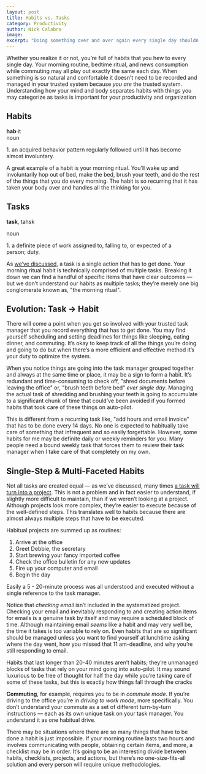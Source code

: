 ```yaml
---
layout: post
title: Habits vs. Tasks
category: Productivity
author: Nick Calabro
image: 
excerpt: "Doing something over and over again every single day shouldn’t be something you have to check off in your task manager every day. Form habits to save time and get things done quicker and more orderly."
---
```


<meta name="twitter:card" content="summary" />
<meta name="twitter:site" content="@NickCalabs" />
<meta name="twitter:title" content="{{ page.title }}" />
<meta name="twitter:description" content="Nick Calabro's Blog" />

<p>Whether you realize it or not, you’re full of habits that you hew to every single day. Your morning routine, bedtime ritual, and news consumption while commuting may all play out exactly the same each day. When something is so natural and comfortable it doesn’t need to be recorded and managed in your trusted system because <em>you are</em> the trusted system. Understanding how your mind and body separates habits with things you may categorize as tasks is important for your productivity and organization</p>

<h2>Habits</h2>

<p><strong>hab</strong>·it<br/>noun</p>

<p>1. an&nbsp;acquired&nbsp;behavior&nbsp;pattern&nbsp;regularly&nbsp;followed&nbsp;until&nbsp;it&nbsp;has&nbsp;become almost&nbsp;involuntary.<br/></p>

<p>A great example of a habit is your morning ritual. You’ll wake up and involuntarily hop out of bed, make the bed, brush your teeth, and do the rest of the things that you do every morning. The habit is so recurring that it has taken your body over and handles all the thinking for you. </p>

<h2>Tasks</h2>

<p><strong>task</strong>, tahsk</p>

<p>noun</p>

<p>1. a&nbsp;definite&nbsp;piece&nbsp;of&nbsp;work&nbsp;assigned&nbsp;to,&nbsp;falling&nbsp;to,&nbsp;or&nbsp;expected&nbsp;of&nbsp;a person;&nbsp;duty.</p>

<p>As <a href="http://nickcalabro.com/What-is-a-Task">we’ve discussed</a>, a task is a single action that has to get done. Your morning ritual habit is technically comprised of multiple tasks. Breaking it down we can find a handful of specific items that have clear outcomes — but we don’t understand our habits as multiple tasks; they’re merely one big conglomerate known as, &quot;the morning ritual&quot;. </p>

<h2>Evolution: Task -&gt; Habit</h2>

<p>There will come a point when you get so involved with your trusted task manager that you record everything that has to get done. You may find yourself scheduling and setting deadlines for things like sleeping, eating dinner, and commuting. It’s okay to keep track of all the things you’re doing and going to do but when there’s a more efficient and effective method it’s your duty to optimize the system. </p>

<p>When you notice things are going into the task manager grouped together and always at the same time or place, it may be a sign to form a habit. It’s redundant and time-consuming to check off, &quot;shred documents before leaving the office&quot; or, &quot;brush teeth before bed&quot; <em>ever single day</em>. Managing the actual task of shredding and brushing your teeth is going to accumulate to a significant chunk of time that could’ve been avoided if you formed habits that took care of these things on auto-pilot. </p>

<p>This is different from a recurring task like, &quot;add hours and email invoice&quot; that has to be done every 14 days. No one is expected to habitually take care of something that infrequent and so easily forgettable. However, some habits for me may be definite daily or weekly reminders for you. Many people need a bound weekly task that forces them to review their task manager when I take care of that completely on my own. </p>

<h2>Single-Step &amp; Multi-Faceted Habits</h2>

<p>Not all tasks are created equal — as we’ve discussed, many times <a href="http://nickcalabro.com/Projects-vs-Actions">a task will turn into a project</a>. This is not a problem and in fact easier to understand, if slightly more difficult to maintain, than if we weren’t looking at a project. Although projects look more complex, they’re easier to execute because of the well-defined steps. This translates well to habits because there are almost always multiple steps that have to be executed.</p>

<p>Habitual projects are summed up as routines:</p>

<ol>
	<li>Arrive at the office</li>
	<li>Greet Debbie, the secretary</li>
	<li>Start brewing your fancy imported coffee</li>
	<li>Check the office bulletin for any new updates</li>
	<li>Fire up your computer and email</li>
	<li>Begin the day</li>
</ol>

<p>Easily a 5 - 20-minute process was all understood and executed without a single reference to the task manager. </p>

<p>Notice that <em>checking email</em> isn’t included in the systematized project. Checking your email and inevitably responding to and creating action items for emails is a genuine task by itself and may require a scheduled block of time. Although maintaining email <em>seems</em> like a habit and may very well be, the time it takes is too variable to rely on. Even habits that are so significant should be managed unless you want to find yourself at lunchtime asking where the day went, how you missed that 11 am-deadline, and why you’re still responding to email. </p>

<p>Habits that last longer than 20-40 minutes aren’t habits; they’re unmanaged blocks of tasks that rely on your mind going into auto-pilot. It may sound luxurious to be free of thought for half the day while you’re taking care of some of these tasks, but this is exactly how things fall through the cracks </p>

<p><strong>Commuting</strong>, for example, requires you to be in <em>commute mode</em>. If you’re driving to the office you’re in <em>driving to work mode</em>, more specifically. You don’t understand your commute as a set of different turn-by-turn instructions — each as its own unique task on your task manager. You understand it as one habitual drive.</p>

<p>There may be situations where there are so many things that have to be done a habit is just impossible. If your morning routine lasts two hours and involves communicating with people, obtaining certain items, and more, a checklist may be in order. It’s going to be an interesting divide between habits, checklists, projects, and actions, but there’s no one-size-fits-all solution and every person will require unique methodologies. </p>


